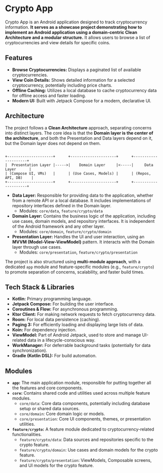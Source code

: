 # Crypto App

Crypto App is an Android application designed to track cryptocurrency information. **It serves as a showcase project demonstrating how to implement an Android application using a domain-centric Clean Architecture and a modular structure.** It allows users to browse a list of cryptocurrencies and view details for specific coins.

## Features

*   **Browse Cryptocurrencies:** Displays a paginated list of available cryptocurrencies.
*   **View Coin Details:** Shows detailed information for a selected cryptocurrency, potentially including price charts.
*   **Offline Caching:** Utilizes a local database to cache cryptocurrency data for offline access and faster loading.
*   **Modern UI:** Built with Jetpack Compose for a modern, declarative UI.

## Architecture

The project follows a **Clean Architecture** approach, separating concerns into distinct layers. The core idea is that the **Domain layer is the center of the architecture**, and both the Presentation and Data layers depend on it, but the Domain layer does not depend on them.

```

+---------------------+      +---------------------+      +---------------------+
|  Presentation Layer |----->|    Domain Layer     |<-----|     Data Layer      |
| (Compose UI, VMs)   |      | (Use Cases, Models) |      | (Repos, API, DB)    |
+---------------------+      +---------------------+      +---------------------+

```
*   **Data Layer:** Responsible for providing data to the application, whether from a remote API or a local database. It includes implementations of repository interfaces defined in the Domain layer.
    *   Modules: `core/data`, `feature/crypto/data`
*   **Domain Layer:** Contains the business logic of the application, including use cases, domain models, and repository interfaces. It is independent of the Android framework and any other layer.
    *   Modules: `core/domain`, `feature/crypto/domain`
*   **Presentation Layer:** Handles the UI and user interaction, using an **MVVM (Model-View-ViewModel)** pattern. It interacts with the Domain layer through use cases.
    *   Modules: `core/presentation`, `feature/crypto/presentation`

The project is also structured using **multi-module approach**, with a dedicated `app` module and feature-specific modules (e.g., `feature/crypto`) to promote separation of concerns, scalability, and faster build times.

## Tech Stack & Libraries

*   **Kotlin:** Primary programming language.
*   **Jetpack Compose:** For building the user interface.
*   **Coroutines & Flow:** For asynchronous programming.
*   **Ktor Client:** For making network requests to fetch cryptocurrency data.
*   **Room:** For local data persistence (caching).
*   **Paging 3:** For efficiently loading and displaying large lists of data.
*   **Koin:** For dependency injection.
*   **ViewModel:** Part of Android Jetpack, used to store and manage UI-related data in a lifecycle-conscious way.
*   **WorkManager:** For deferrable background tasks (potentially for data synchronization).
*   **Gradle (Kotlin DSL):** For build automation.

## Modules

*   **`app`:** The main application module, responsible for putting together all the features and core components.
*   **`core`:** Contains shared code and utilities used across multiple feature modules.
    *   `core/data`: Core data components, potentially including database setup or shared data sources.
    *   `core/domain`: Core domain logic or models.
    *   `core/presentation`: Core UI components, themes, or presentation utilities.
*   **`feature/crypto`:** A feature module dedicated to cryptocurrency-related functionalities.
    *   `feature/crypto/data`: Data sources and repositories specific to the crypto feature.
    *   `feature/crypto/domain`: Use cases and domain models for the crypto feature.
    *   `feature/crypto/presentation`: ViewModels, Composable screens, and UI models for the crypto feature.
